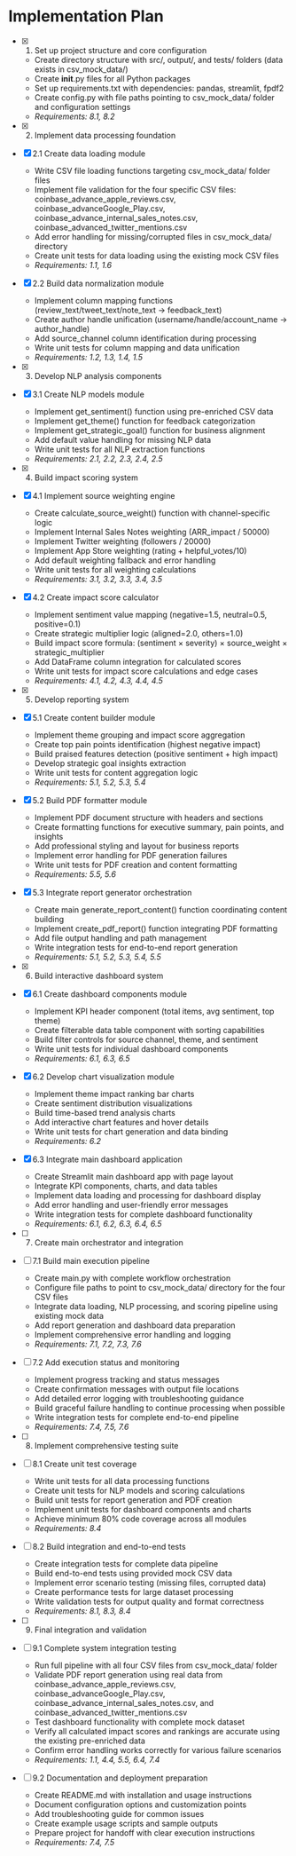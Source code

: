 # Implementation Plan

- [x] 1. Set up project structure and core configuration

  - Create directory structure with src/, output/, and tests/ folders (data exists in csv_mock_data/)
  - Create **init**.py files for all Python packages
  - Set up requirements.txt with dependencies: pandas, streamlit, fpdf2
  - Create config.py with file paths pointing to csv_mock_data/ folder and configuration settings
  - _Requirements: 8.1, 8.2_

- [x] 2. Implement data processing foundation
- [x] 2.1 Create data loading module

  - Write CSV file loading functions targeting csv_mock_data/ folder files
  - Implement file validation for the four specific CSV files: coinbase_advance_apple_reviews.csv, coinbase_advanceGoogle_Play.csv, coinbase_advance_internal_sales_notes.csv, coinbase_advanced_twitter_mentions.csv
  - Add error handling for missing/corrupted files in csv_mock_data/ directory
  - Create unit tests for data loading using the existing mock CSV files
  - _Requirements: 1.1, 1.6_

- [x] 2.2 Build data normalization module

  - Implement column mapping functions (review_text/tweet_text/note_text → feedback_text)
  - Create author handle unification (username/handle/account_name → author_handle)
  - Add source_channel column identification during processing
  - Write unit tests for column mapping and data unification
  - _Requirements: 1.2, 1.3, 1.4, 1.5_

- [x] 3. Develop NLP analysis components
- [x] 3.1 Create NLP models module

  - Implement get_sentiment() function using pre-enriched CSV data
  - Implement get_theme() function for feedback categorization
  - Implement get_strategic_goal() function for business alignment
  - Add default value handling for missing NLP data
  - Write unit tests for all NLP extraction functions
  - _Requirements: 2.1, 2.2, 2.3, 2.4, 2.5_

- [x] 4. Build impact scoring system
- [x] 4.1 Implement source weighting engine

  - Create calculate_source_weight() function with channel-specific logic
  - Implement Internal Sales Notes weighting (ARR_impact / 50000)
  - Implement Twitter weighting (followers / 20000)
  - Implement App Store weighting (rating + helpful_votes/10)
  - Add default weighting fallback and error handling
  - Write unit tests for all weighting calculations
  - _Requirements: 3.1, 3.2, 3.3, 3.4, 3.5_

- [x] 4.2 Create impact score calculator

  - Implement sentiment value mapping (negative=1.5, neutral=0.5, positive=0.1)
  - Create strategic multiplier logic (aligned=2.0, others=1.0)
  - Build impact score formula: (sentiment × severity) × source_weight × strategic_multiplier
  - Add DataFrame column integration for calculated scores
  - Write unit tests for impact score calculations and edge cases
  - _Requirements: 4.1, 4.2, 4.3, 4.4, 4.5_

- [x] 5. Develop reporting system
- [x] 5.1 Create content builder module

  - Implement theme grouping and impact score aggregation
  - Create top pain points identification (highest negative impact)
  - Build praised features detection (positive sentiment + high impact)
  - Develop strategic goal insights extraction
  - Write unit tests for content aggregation logic
  - _Requirements: 5.1, 5.2, 5.3, 5.4_

- [x] 5.2 Build PDF formatter module

  - Implement PDF document structure with headers and sections
  - Create formatting functions for executive summary, pain points, and insights
  - Add professional styling and layout for business reports
  - Implement error handling for PDF generation failures
  - Write unit tests for PDF creation and content formatting
  - _Requirements: 5.5, 5.6_

- [x] 5.3 Integrate report generator orchestration

  - Create main generate_report_content() function coordinating content building
  - Implement create_pdf_report() function integrating PDF formatting
  - Add file output handling and path management
  - Write integration tests for end-to-end report generation
  - _Requirements: 5.1, 5.2, 5.3, 5.4, 5.5_

- [x] 6. Build interactive dashboard system
- [x] 6.1 Create dashboard components module

  - Implement KPI header component (total items, avg sentiment, top theme)
  - Create filterable data table component with sorting capabilities
  - Build filter controls for source channel, theme, and sentiment
  - Write unit tests for individual dashboard components
  - _Requirements: 6.1, 6.3, 6.5_

- [x] 6.2 Develop chart visualization module

  - Implement theme impact ranking bar charts
  - Create sentiment distribution visualizations
  - Build time-based trend analysis charts
  - Add interactive chart features and hover details
  - Write unit tests for chart generation and data binding
  - _Requirements: 6.2_

- [x] 6.3 Integrate main dashboard application

  - Create Streamlit main dashboard app with page layout
  - Integrate KPI components, charts, and data tables
  - Implement data loading and processing for dashboard display
  - Add error handling and user-friendly error messages
  - Write integration tests for complete dashboard functionality
  - _Requirements: 6.1, 6.2, 6.3, 6.4, 6.5_

- [ ] 7. Create main orchestrator and integration
- [ ] 7.1 Build main execution pipeline

  - Create main.py with complete workflow orchestration
  - Configure file paths to point to csv_mock_data/ directory for the four CSV files
  - Integrate data loading, NLP processing, and scoring pipeline using existing mock data
  - Add report generation and dashboard data preparation
  - Implement comprehensive error handling and logging
  - _Requirements: 7.1, 7.2, 7.3, 7.6_

- [ ] 7.2 Add execution status and monitoring

  - Implement progress tracking and status messages
  - Create confirmation messages with output file locations
  - Add detailed error logging with troubleshooting guidance
  - Build graceful failure handling to continue processing when possible
  - Write integration tests for complete end-to-end pipeline
  - _Requirements: 7.4, 7.5, 7.6_

- [ ] 8. Implement comprehensive testing suite
- [ ] 8.1 Create unit test coverage

  - Write unit tests for all data processing functions
  - Create unit tests for NLP models and scoring calculations
  - Build unit tests for report generation and PDF creation
  - Implement unit tests for dashboard components and charts
  - Achieve minimum 80% code coverage across all modules
  - _Requirements: 8.4_

- [ ] 8.2 Build integration and end-to-end tests

  - Create integration tests for complete data pipeline
  - Build end-to-end tests using provided mock CSV data
  - Implement error scenario testing (missing files, corrupted data)
  - Create performance tests for large dataset processing
  - Write validation tests for output quality and format correctness
  - _Requirements: 8.1, 8.3, 8.4_

- [ ] 9. Final integration and validation
- [ ] 9.1 Complete system integration testing

  - Run full pipeline with all four CSV files from csv_mock_data/ folder
  - Validate PDF report generation using real data from coinbase_advance_apple_reviews.csv, coinbase_advanceGoogle_Play.csv, coinbase_advance_internal_sales_notes.csv, and coinbase_advanced_twitter_mentions.csv
  - Test dashboard functionality with complete mock dataset
  - Verify all calculated impact scores and rankings are accurate using the existing pre-enriched data
  - Confirm error handling works correctly for various failure scenarios
  - _Requirements: 1.1, 4.4, 5.5, 6.4, 7.4_

- [ ] 9.2 Documentation and deployment preparation
  - Create README.md with installation and usage instructions
  - Document configuration options and customization points
  - Add troubleshooting guide for common issues
  - Create example usage scripts and sample outputs
  - Prepare project for handoff with clear execution instructions
  - _Requirements: 7.4, 7.5_
